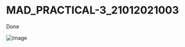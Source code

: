 # MAD_PRACTICAL-3_21012021003
Done


![image](https://github.com/Amitgoswami12/MAD_PRACTICAL-3_21012021003/assets/98880561/b00cb3bb-9f1a-4702-b5a2-1dd251fb9ce3)
